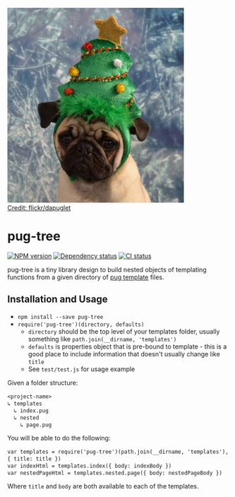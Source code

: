 [![pug-tree](https://raw.githubusercontent.com/dambrisco/pug-tree/master/pug-tree.jpg)](https://raw.githubusercontent.com/dambrisco/pug-tree/master/pug-tree.jpg)  
[Credit: flickr/dapuglet](https://www.flickr.com/photos/dapuglet)

# pug-tree
[![NPM version](https://img.shields.io/npm/v/pug-tree?logo=npm)](https://npmjs.org/package/pug-tree "View this project on NPM")
[![Dependency status](https://img.shields.io/librariesio/github/dambrisco/pug-tree?logo=librariesio)](https://libraries.io/github/dambrisco/pug-tree "View this project on Libraries.io")
[![CI status](https://img.shields.io/github/actions/workflow/status/dambrisco/pug-tree/node.js.yml?logo=github)](https://libraries.io/github/dambrisco/pug-tree "View this project on Libraries.io")

pug-tree is a tiny library design to build nested objects of templating functions from a given directory of [pug template](https://github.com/pugjs/pug) files.

## Installation and Usage

* `npm install --save pug-tree`
* `require('pug-tree')(directory, defaults)`
  * `directory` should be the top level of your templates folder, usually something like `path.join(__dirname, 'templates')`
  * `defaults` is properties object that is pre-bound to template - this is a good place to include information that doesn't usually change like `title`
  * See `test/test.js` for usage example

Given a folder structure:
```
<project-name>
↳ templates
  ↳ index.pug
  ↳ nested
    ↳ page.pug
```

You will be able to do the following:
```node
var templates = require('pug-tree')(path.join(__dirname, 'templates'), { title: title })
var indexHtml = templates.index({ body: indexBody })
var nestedPageHtml = templates.nested.page({ body: nestedPageBody })
```

Where `title` and `body` are both available to each of the templates.
